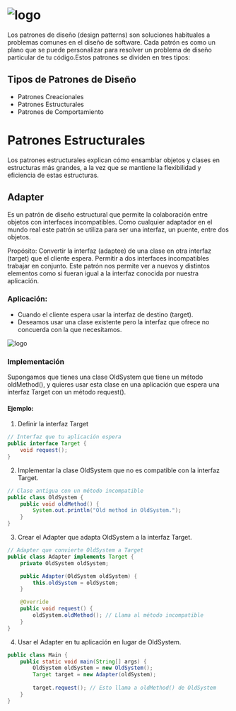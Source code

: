 # ![logo](https://i.imgur.com/Yt1vXic.png)

Los patrones de diseño (design patterns) son soluciones habituales a problemas comunes en el diseño de software. Cada patrón es como un plano que se puede personalizar para resolver un problema de
diseño particular de tu código.Estos patrones se dividen en tres tipos:

## Tipos de Patrones de Diseño
- Patrones Creacionales
- Patrones Estructurales
- Patrones de Comportamiento

# Patrones Estructurales

Los patrones estructurales explican cómo ensamblar objetos y clases en estructuras más grandes, a la vez que se mantiene la flexibilidad y eficiencia de estas estructuras.

## Adapter

Es un patrón de diseño estructural que permite la colaboración entre objetos con interfaces incompatibles. Como cualquier adaptador en el mundo real este patrón se utiliza para ser una interfaz, un puente, entre dos objetos. 

Propósito: Convertir la interfaz (adaptee) de una clase en otra interfaz (target) que el cliente espera. Permitir a dos interfaces incompatibles trabajar en conjunto. Este patrón nos permite ver a nuevos y distintos elementos como si fueran igual a la interfaz conocida por nuestra aplicación.

### Aplicación:

- Cuando el cliente espera usar la interfaz de destino (target).
- Deseamos usar una clase existente pero la interfaz que ofrece no concuerda con la que necesitamos.

![logo](https://refactoring.guru/images/patterns/content/adapter/adapter-es.png)

### Implementación

Supongamos que tienes una clase OldSystem que tiene un método oldMethod(), y quieres usar esta clase en una aplicación que espera una interfaz Target con un método request().

#### Ejemplo:

1. Definir la interfaz Target

```java
// Interfaz que tu aplicación espera
public interface Target {
    void request();
}
```

 2. Implementar la clase OldSystem que no es compatible con la interfaz Target.

```java
// Clase antigua con un método incompatible
public class OldSystem {
    public void oldMethod() {
        System.out.println("Old method in OldSystem.");
    }
}
```

3. Crear el Adapter que adapta OldSystem a la interfaz Target.
   
```java
// Adapter que convierte OldSystem a Target
public class Adapter implements Target {
    private OldSystem oldSystem;

    public Adapter(OldSystem oldSystem) {
        this.oldSystem = oldSystem;
    }

    @Override
    public void request() {
        oldSystem.oldMethod(); // Llama al método incompatible
    }
}
```

4. Usar el Adapter en tu aplicación en lugar de OldSystem.

```java
public class Main {
    public static void main(String[] args) {
        OldSystem oldSystem = new OldSystem();
        Target target = new Adapter(oldSystem);
        
        target.request(); // Esto llama a oldMethod() de OldSystem
    }
}

```
